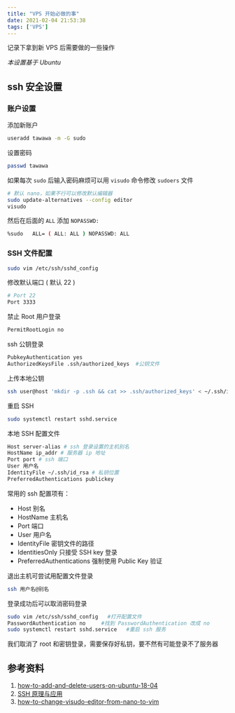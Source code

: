 ```yaml
---
title: "VPS 开始必做的事"
date: 2021-02-04 21:53:38
tags: ['VPS']
---
```


记录下拿到新 VPS 后需要做的一些操作

<!-- more -->

*本设置基于 Ubuntu*
## ssh 安全设置
### 账户设置
添加新账户
```bash
useradd tawawa -m -G sudo
```
设置密码
```bash
passwd tawawa
```
如果每次 `sudo` 后输入密码麻烦可以用 `visudo` 命令修改 `sudoers` 文件
```bash
# 默认 nano，如果不行可以修改默认编辑器
sudo update-alternatives --config editor
visudo
```
然后在后面的 `ALL` 添加 `NOPASSWD: `
```bash
%sudo   ALL= ( ALL: ALL ) NOPASSWD: ALL
```
### SSH 文件配置
```bash
sudo vim /etc/ssh/sshd_config
```
修改默认端口 ( 默认 22 )
```bash
# Port 22
Port 3333
```
禁止 Root 用户登录
```bash
PermitRootLogin no
```
ssh 公钥登录
```bash
PubkeyAuthentication yes
AuthorizedKeysFile .ssh/authorized_keys  #公钥文件
```
上传本地公钥
```bash
ssh user@host 'mkdir -p .ssh && cat >> .ssh/authorized_keys' < ~/.ssh/id_rsa.pub
```
重启 SSH
```bash
sudo systemctl restart sshd.service
```
本地 SSH 配置文件
```bash
Host server-alias # ssh 登录设置的主机别名
HostName ip_addr # 服务器 ip 地址
Port port # ssh 端口
User 用户名
IdentityFile ~/.ssh/id_rsa # 私钥位置
PreferredAuthentications publickey
```
常用的 ssh 配置项有：
-   Host 别名
-   HostName 主机名
-   Port 端口
-   User 用户名
-   IdentityFile 密钥文件的路径
-   IdentitiesOnly 只接受 SSH key 登录
-   PreferredAuthentications 强制使用 Public Key 验证

退出主机可尝试用配置文件登录
```bash
ssh 用户名@别名
```
登录成功后可以取消密码登录
```bash
sudo vim /etc/ssh/sshd_config   #打开配置文件
PasswordAuthentication no     #找到 PasswordAuthentication 改成 no
sudo systemctl restart sshd.service   #重启 ssh 服务
```
我们取消了 root 和密钥登录，需要保存好私钥，要不然有可能登录不了服务器

## 参考资料
1.  [how-to-add-and-delete-users-on-ubuntu-18-04](https://www.digitalocean.com/community/tutorials/how-to-add-and-delete-users-on-ubuntu-18-04)
2.  [SSH 原理与应用](http://www.ruanyifeng.com/blog/2011/12/ssh_remote_login.html)
3.  [how-to-change-visudo-editor-from-nano-to-vim](https://askubuntu.com/questions/539243/how-to-change-visudo-editor-from-nano-to-vim)
